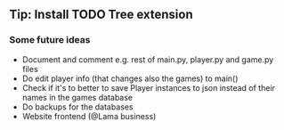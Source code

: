 ## Tip: Install TODO Tree extension

### Some future ideas

- Document and comment e.g. rest of main.py, player.py and game.py files
- Do edit player info (that changes also the games) to main()
- Check if it's to better to save Player instances to json instead of their names in the games database
- Do backups for the databases
- Website frontend (@Lama business)